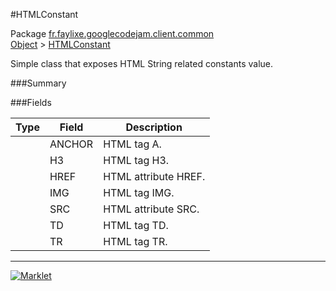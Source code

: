 #HTMLConstant

Package [fr.faylixe.googlecodejam.client.common](README.md)<br>
[Object](../../../../java/langObject.md) > [HTMLConstant](HTMLConstant.md)

<p>Simple class that exposes HTML String related constants value.</p>

###Summary


###Fields


| Type | Field | Description |
| --- | --- | --- |
|  | ANCHOR | HTML tag A. |
|  | H3 | HTML tag H3. |
|  | HREF | HTML attribute HREF. |
|  | IMG | HTML tag IMG. |
|  | SRC | HTML attribute SRC. |
|  | TD | HTML tag TD. |
|  | TR | HTML tag TR. |
---
[![Marklet](https://img.shields.io/badge/Generated%20by-Marklet-green.svg)](https://github.com/Faylixe/marklet)